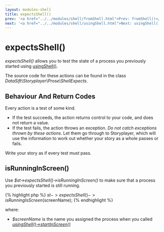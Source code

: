 ```yaml
---
layout: modules-shell
title: expectsShell()
prev: '<a href="../../modules/shell/fromShell.html">Prev: fromShell()</a>'
next: '<a href="../../modules/shell/usingShell.html">Next: usingShell()</a>'
---
```


# expectsShell()

_expectsShell()_ allows you to test the state of a process you previously started using [usingShell()](usingShell.html).

The source code for these actions can be found in the class _DataSift\Storyplayer\Prose\ShellExpects_.

## Behaviour And Return Codes

Every action is a test of some kind.

* If the test succeeds, the action returns control to your code, and does not return a value.
* If the test fails, the action throws an exception.  _Do not catch exceptions thrown by these actions_.  Let them go through to Storyplayer, which will use the information to work out whether your story as a whole passes or fails.

Write your story as if every test must pass.

## isRunningInScreen()

Use _$st->expectsShell()->isRunningInScreen()_ to make sure that a process you previously started is still running.

{% highlight php %}
$st->expectsShell()->isRunningIsScreen($screenName);
{% endhighlight %}

where:

* _$screenName_ is the name you assigned the process when you called _[usingShell()->startInScreen()](usingShell.html#startinscreen)_